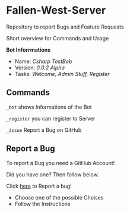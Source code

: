 # Fallen-West-Server
Repository to report Bugs and Feature Requests

Short overview for Commands and Usage

**Bot Inforrmations**
- Name: *Csharp TestBob*
- Version: *0.0.2 Alpha*
- Tasks: *Welcome, Admin Stuff, Register*

## Commands
  `_bot` shows Informations of the Bot
  
  `_register` you can register to Server
  
  `_issue` Report a Bug on GitHub
  
  ## Report a Bug
  To report a Bug you need a GitHub Account!
  
  Did you have one? Then follow below.
  
 Click [here](https://github.com/Wongkaying/Fallen-West-Server/issues/new/choose) to Report a bug!
 
 - Choose one of the possible Choises
 - Follow the Instructions
